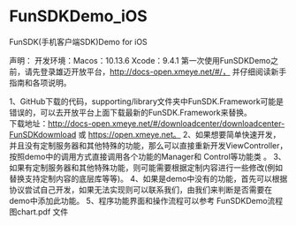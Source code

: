 # FunSDKDemo_iOS
FunSDK(手机客户端SDK)Demo for iOS

 声明： 开发环境：Macos：10.13.6     Xcode：9.4.1 
 第一次使用FunSDKDemo之前，请先登录雄迈开放平台，http://docs-open.xmeye.net/#/， 并仔细阅读新手指南和各项说明。 
 
 1、GitHub下载的代码，supporting/library文件夹中FunSDK.Framework可能是错误的，可以去开放平台上面下载最新的FunSDK.Framework来替换。  
    下载地址：http://docs-open.xmeye.net/#/downloadcenter/downloadcenter-FunSDKdowmload 或 https://open.xmeye.net。
    2、如果想要简单快速开发，并且没有定制服务器和其他特殊的功能，那么可以直接重新开发ViewController，按照demo中的调用方式直接调用各个功能的Manager和       Control等功能类 。
    3、如果有定制服务器和其他特殊功能，则可能需要根据定制内容进行一些修改(例如替换支持定制内容的底层库等等)。
    4、如果是demo中没有的功能，首先可以根据协议尝试自己开发，如果无法实现则可以联系我们，由我们来判断是否需要在demo中添加此功能。
    5、程序功能界面和操作流程可以参考 FunSDKDemo流程图chart.pdf 文件
 
